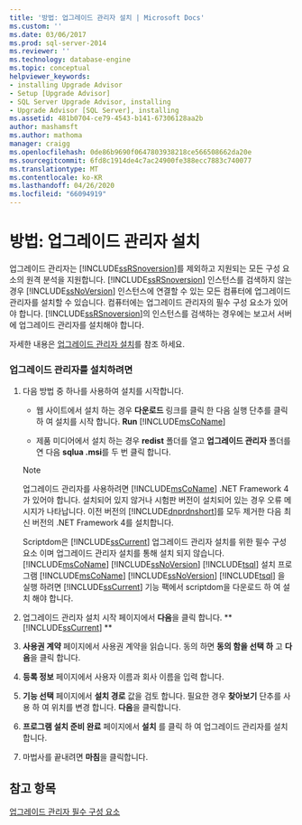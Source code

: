 ```yaml
---
title: '방법: 업그레이드 관리자 설치 | Microsoft Docs'
ms.custom: ''
ms.date: 03/06/2017
ms.prod: sql-server-2014
ms.reviewer: ''
ms.technology: database-engine
ms.topic: conceptual
helpviewer_keywords:
- installing Upgrade Advisor
- Setup [Upgrade Advisor]
- SQL Server Upgrade Advisor, installing
- Upgrade Advisor [SQL Server], installing
ms.assetid: 481b0704-ce79-4543-b141-67306128aa2b
author: mashamsft
ms.author: mathoma
manager: craigg
ms.openlocfilehash: 0de86b9690f0647803938218ce566508662da20e
ms.sourcegitcommit: 6fd8c1914de4c7ac24900fe388ecc7883c740077
ms.translationtype: MT
ms.contentlocale: ko-KR
ms.lasthandoff: 04/26/2020
ms.locfileid: "66094919"
---
```

# <a name="how-to-install-upgrade-advisor"></a>방법: 업그레이드 관리자 설치
  업그레이드 관리자는 [!INCLUDE[ssRSnoversion](../../includes/ssrsnoversion-md.md)]를 제외하고 지원되는 모든 구성 요소의 원격 분석을 지원합니다. [!INCLUDE[ssRSnoversion](../../includes/ssrsnoversion-md.md)] 인스턴스를 검색하지 않는 경우 [!INCLUDE[ssNoVersion](../../includes/ssnoversion-md.md)] 인스턴스에 연결할 수 있는 모든 컴퓨터에 업그레이드 관리자를 설치할 수 있습니다. 컴퓨터에는 업그레이드 관리자의 필수 구성 요소가 있어야 합니다. [!INCLUDE[ssRSnoversion](../../includes/ssrsnoversion-md.md)]의 인스턴스를 검색하는 경우에는 보고서 서버에 업그레이드 관리자를 설치해야 합니다.  
  
 자세한 내용은 [업그레이드 관리자 설치](../../../2014/sql-server/install/installing-upgrade-advisor.md)를 참조 하세요.  
  
### <a name="to-install-upgrade-advisor"></a>업그레이드 관리자를 설치하려면  
  
1.  다음 방법 중 하나를 사용하여 설치를 시작합니다.  
  
    -   웹 사이트에서 설치 하는 경우 **다운로드** 링크를 클릭 한 다음 실행 단추를 클릭 하 여 설치를 시작 합니다. **Run** [!INCLUDE[msCoName](../../includes/msconame-md.md)]  
  
    -   제품 미디어에서 설치 하는 경우 **redist** 폴더를 열고 **업그레이드 관리자** 폴더를 연 다음 **sqlua .msi**를 두 번 클릭 합니다.  
  
    > [!NOTE]  
    >  업그레이드 관리자를 사용하려면 [!INCLUDE[msCoName](../../includes/msconame-md.md)] .NET Framework 4가 있어야 합니다. 설치되어 있지 않거나 시험판 버전이 설치되어 있는 경우 오류 메시지가 나타납니다. 이전 버전의 [!INCLUDE[dnprdnshort](../../includes/dnprdnshort-md.md)]를 모두 제거한 다음 최신 버전의 .NET Framework 4를 설치합니다.  
    >   
    >  Scriptdom은 [!INCLUDE[ssCurrent](../../includes/sscurrent-md.md)] 업그레이드 관리자 설치를 위한 필수 구성 요소 이며 업그레이드 관리자 설치를 통해 설치 되지 않습니다. [!INCLUDE[msCoName](../../includes/msconame-md.md)] [!INCLUDE[ssNoVersion](../../includes/ssnoversion-md.md)] [!INCLUDE[tsql](../../includes/tsql-md.md)] 설치 프로그램 [!INCLUDE[msCoName](../../includes/msconame-md.md)] [!INCLUDE[ssNoVersion](../../includes/ssnoversion-md.md)] [!INCLUDE[tsql](../../includes/tsql-md.md)] 을 실행 하려면 [!INCLUDE[ssCurrent](../../includes/sscurrent-md.md)] 기능 팩에서 scriptdom을 다운로드 하 여 설치 해야 합니다.  
  
2.  업그레이드 관리자 설치 시작 페이지에서 **다음**을 클릭 합니다. ** [!INCLUDE[ssCurrent](../../includes/sscurrent-md.md)] **  
  
3.  **사용권 계약** 페이지에서 사용권 계약을 읽습니다. 동의 하면 **동의 함을 선택 하** 고 **다음**을 클릭 합니다.  
  
4.  **등록 정보** 페이지에서 사용자 이름과 회사 이름을 입력 합니다.  
  
5.  **기능 선택** 페이지에서 **설치 경로** 값을 검토 합니다. 필요한 경우 **찾아보기** 단추를 사용 하 여 위치를 변경 합니다. **다음**을 클릭합니다.  
  
6.  **프로그램 설치 준비 완료** 페이지에서 **설치** 를 클릭 하 여 업그레이드 관리자를 설치 합니다.  
  
7.  마법사를 끝내려면 **마침**을 클릭합니다.  
  
## <a name="see-also"></a>참고 항목  
 [업그레이드 관리자 필수 구성 요소](../../../2014/sql-server/install/upgrade-advisor-prerequisites.md)  
  
  
